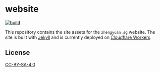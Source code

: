 # website

[![build](https://github.com/loozhengyuan/website/workflows/build/badge.svg)](https://github.com/loozhengyuan/website/actions?query=workflow%3Abuild)

This repository contains the site assets for the `zhengyuan.sg` website. The site is built with [Jekyll](https://jekyllrb.com) and is currently deployed on [Cloudflare Workers](https://workers.cloudflare.com).

## License

[CC-BY-SA-4.0](https://choosealicense.com/licenses/cc-by-sa-4.0/)
